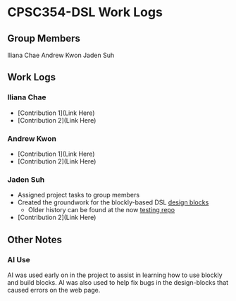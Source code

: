 # CPSC354-DSL Work Logs

## Group Members
Iliana Chae
Andrew Kwon
Jaden Suh

## Work Logs
### Iliana Chae
* [Contribution 1](Link Here)
* [Contribution 2](Link Here)
 
### Andrew Kwon
* [Contribution 1](Link Here)
* [Contribution 2](Link Here)

### Jaden Suh
* Assigned project tasks to group members 
* Created the groundwork for the blockly-based DSL [design blocks](https://github.com/ilianachae/CPSC354-DSL/tree/main/milestone1/design-blocks)
  * Older history can be found at the now [testing repo](https://github.com/JadenSuh/JadenSuh.github.io/tree/main)   
* [Contribution 2](Link Here)

## Other Notes
### AI Use
AI was used early on in the project to assist in learning how to use blockly and build blocks. 
AI was also used to help fix bugs in the design-blocks that caused errors on the web page.
